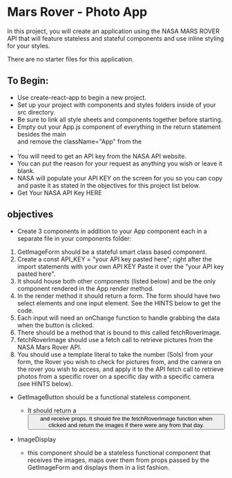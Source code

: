# Mars Rover - Photo App

In this project, you will create an application using the NASA MARS ROVER API that will feature stateless and stateful components and use inline styling for your styles.

There are no starter files for this application.

## To Begin:

- Use create-react-app to begin a new project.
- Set up your project with components and styles folders inside of your src directory.
- Be sure to link all style sheets and components together before starting.
- Empty out your App.js component of everything in the return statement besides the main <div className="App"> and remove the className="App" from the <div>.
- You will need to get an API key from the NASA API website.
- You can put the reason for your request as anything you wish or leave it blank.
- NASA will populate your API KEY on the screen for you so you can copy and paste it as stated in the objectives for this project list below.
- Get Your NASA API Key HERE

## objectives

- Create 3 components in addition to your App component each in a separate file in your components folder:
1. GetImageForm should be a stateful smart class based component.
2. Create a const API_KEY = "your API key pasted here"; right after the import statements with your own API KEY Paste it over the "your API key pasted here".
3. It should house both other components (listed below) and be the only component rendered in the App render method.
4. In the render method it should return a form. The form should have two select elements and one input element. See the HINTS below to get the code.
5. Each input will need an onChange function to handle grabbing the data when the button is clicked.
6. There should be a method that is bound to this called fetchRoverImage.
7. fetchRoverImage should use a fetch call to retrieve pictures from the NASA Mars Rover API.
8. You should use a template literal to take the number (Sols) from your form, the Rover you wish to check for pictures from, and the camera on the rover you wish to access, and apply it to the API fetch call to retrieve photos from a specific rover on a specific day with a specific camera (see HINTS below).

- GetImageButton should be a functional stateless component.

  - It should return a <button> and receive props. It should fire the fetchRoverImage function when clicked and return the images if there were any from that day.

- ImageDisplay

  - this component should be a stateless functional component that receives the images, maps over them from props passed by the GetImageForm and displays them in a list fashion.
